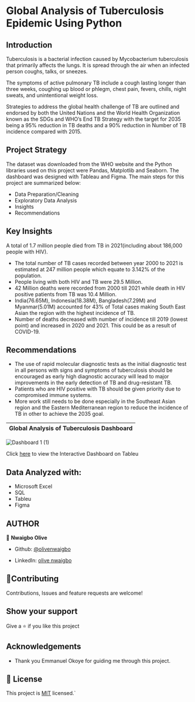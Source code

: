 # Global Analysis of Tuberculosis Epidemic Using Python

## Introduction
Tuberculosis is a bacterial infection caused by Mycobacterium tuberculosis that primarily affects the lungs. It is spread through the air when an infected person coughs, talks, or sneezes.

The symptoms of active pulmonary TB include a cough lasting longer than three weeks, coughing up blood or phlegm, chest pain, fevers, chills, night sweats, and unintentional weight loss.

Strategies to address the global health challenge of TB are outlined and endorsed by both the United Nations and the World Health Organization known as the SDGs and WHO’s End TB Strategy with the target for 2035 being a 95% reduction in TB deaths and a 90% reduction in Number of TB incidence compared with 2015.

## Project Strategy
The dataset was downloaded from the WHO website and the Python libraries used on this project were Pandas, Matplotlib and Seaborn. The dashboard was designed with Tableau and Figma.
The main steps for this project are summarized below:
* Data Preparation/Cleaning
* Exploratory Data Analysis
* Insights
* Recommendations

##  Key Insights 
 A total of 1.7 million people died from TB in 2021(including about 186,000 people with HIV).
* The total number of TB cases recorded between year 2000 to 2021 is estimated at 247 million people which equate to 3.142% of the population.
* People living with both HIV and TB were 29.5 Million. 
* 42 Million deaths were recorded from 2000 till 2021 while death in HIV positive patients from TB was 10.4 Million.
* India(76.65M), Indonesia(18.38M), Bangladesh(7.29M) and Myanmar(5.01M) accounted for 43% of Total cases making South East Asian the region with the highest incidence of TB.
* Number of deaths decreased with number of incidence till 2019 (lowest point) and increased in 2020 and 2021. This could be as a result of COVID-19. 

## Recommendations

* The use of rapid molecular diagnostic tests as the initial diagnostic test in all persons with signs and symptoms of tuberculosis should be encouraged as early high diagnostic accuracy will lead to major improvements in the early detection of TB and drug-resistant TB.
* Patients who are HIV positive with TB should be given priority due to compromised immune systems.
* More work still needs to be done especially in the Southeast Asian region and the Eastern Mediterranean region to reduce the incidence of TB in other to achieve the 2035 goal. 

Global Analysis of Tuberculosis Dashboard | 
| :---:
![Dashboard 1 (1)](https://github.com/nuelokoye/Global-Analysis-of-Tuberculosis-Epidermic/assets/110308694/a4203a6c-2658-4139-a88a-882736144876)

Click [here](https://public.tableau.com/app/profile/nwaigbo.olive.chika/viz/GlobalAnalysisofTuberculosis_16839046389640/Dashboard1) to view the Interactive Dashboard on Tableu

## **Data Analyzed with**:
- Microsoft Excel
- SQL
- Tableu
- Figma 

## AUTHOR
👤 **Nwaigbo Olive**
- Github:  [@olivenwaigbo](https://github.com/Olivenwaigbo?tab=following)    

- LinkedIn:  [olive nwaigbo](https://www.linkedin.com/in/olive-nwaigbo-95707a151)

## 🤝**Contributing**
Contributions, Issues and feature requests are welcome!

## **Show your support**
Give a ⭐️ if you like this project

## **Acknowledgements**
- Thank you Emmanuel Okoye  for guiding me through this project.
## 📝 License 
 
This project is [MIT](./MIT.md) licensed.`